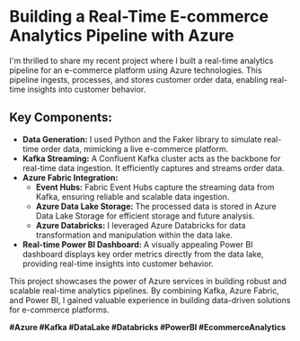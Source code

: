 # Building a Real-Time E-commerce Analytics Pipeline with Azure

I'm thrilled to share my recent project where I built a real-time analytics pipeline for an e-commerce platform using Azure technologies. This pipeline ingests, processes, and stores customer order data, enabling real-time insights into customer behavior.

## Key Components:

* **Data Generation:** I used Python and the Faker library to simulate real-time order data, mimicking a live e-commerce platform.
* **Kafka Streaming:** A Confluent Kafka cluster acts as the backbone for real-time data ingestion. It efficiently captures and streams order data.
* **Azure Fabric Integration:**
    * **Event Hubs:** Fabric Event Hubs capture the streaming data from Kafka, ensuring reliable and scalable data ingestion.
    * **Azure Data Lake Storage:** The processed data is stored in Azure Data Lake Storage for efficient storage and future analysis.
    * **Azure Databricks:** I leveraged Azure Databricks for data transformation and manipulation within the data lake.
* **Real-time Power BI Dashboard:** A visually appealing Power BI dashboard displays key order metrics directly from the data lake, providing real-time insights into customer behavior.

This project showcases the power of Azure services in building robust and scalable real-time analytics pipelines. By combining Kafka, Azure Fabric, and Power BI, I gained valuable experience in building data-driven solutions for e-commerce platforms.

**#Azure #Kafka #DataLake #Databricks #PowerBI #EcommerceAnalytics**
